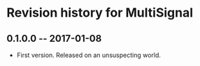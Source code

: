 # Revision history for MultiSignal

## 0.1.0.0  -- 2017-01-08

* First version. Released on an unsuspecting world.
